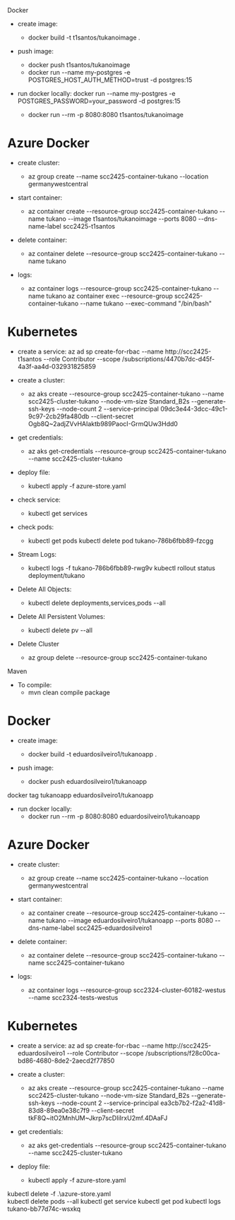 Docker
* create image:
    -   docker build -t t1santos/tukanoimage .
* push image:
  -  docker push t1santos/tukanoimage
  -   docker run --name my-postgres -e POSTGRES_HOST_AUTH_METHOD=trust -d postgres:15
* run docker locally:
  docker run --name my-postgres -e POSTGRES_PASSWORD=your_password -d postgres:15

    - docker run --rm -p 8080:8080 t1santos/tukanoimage
# Azure Docker
* create cluster:
    -   az group create --name scc2425-container-tukano --location germanywestcentral
* start container:
     - az container create --resource-group scc2425-container-tukano --name tukano --image t1santos/tukanoimage --ports 8080 --dns-name-label scc2425-t1santos


* delete container:
    - az container delete --resource-group scc2425-container-tukano --name tukano 

* logs:
    - az container logs --resource-group scc2425-container-tukano --name tukano
      az container exec --resource-group scc2425-container-tukano --name tukano --exec-command "/bin/bash"

# Kubernetes
* create a service:
        az ad sp create-for-rbac --name http://scc2425-t1santos --role Contributor --scope /subscriptions/4470b7dc-d45f-4a3f-aa4d-032931825859
* create a cluster:
    - az aks create --resource-group scc2425-container-tukano --name scc2425-cluster-tukano --node-vm-size Standard_B2s --generate-ssh-keys --node-count 2 --service-principal  09dc3e44-3dcc-49c1-9c97-2cb29fa480db --client-secret Ogb8Q~2adjZVvHAIaktb989PaocI-GrmQUw3Hdd0
 
* get credentials:
    - az aks get-credentials --resource-group scc2425-container-tukano --name scc2425-cluster-tukano

* deploy file:
    - kubectl apply -f azure-store.yaml

* check service:
    - kubectl get services

* check pods:
    - kubectl get pods
      kubectl delete pod tukano-786b6fbb89-fzcgg
* Stream Logs:
    - kubectl logs -f tukano-786b6fbb89-rwg9v
      kubectl rollout status deployment/tukano 
* Delete All Objects:
    -  kubectl delete deployments,services,pods --all

* Delete All Persistent Volumes:
    - kubectl delete pv --all

* Delete Cluster
    - az group delete --resource-group scc2425-container-tukano



Maven
* To compile:
  - mvn clean compile package

# Docker
* create image:
  - docker build -t eduardosilveiro1/tukanoapp .

* push image:
  - docker push eduardosilveiro1/tukanoapp

docker tag tukanoapp eduardosilveiro1/tukanoapp

* run docker locally:
  - docker run --rm -p 8080:8080 eduardosilveiro1/tukanoapp

# Azure Docker
* create cluster:
  - az group create --name scc2425-container-tukano --location germanywestcentral

* start container:
  - az container create --resource-group scc2425-container-tukano --name tukano --image eduardosilveiro1/tukanoapp --ports 8080 --dns-name-label scc2425-eduardosilveiro1



* delete container:
  - az container delete --resource-group scc2425-container-tukano --name scc2425-container-tukano

* logs:
  - az container logs --resource-group scc2324-cluster-60182-westus --name scc2324-tests-westus


# Kubernetes
* create a service:
  az ad sp create-for-rbac --name http://scc2425-eduardosilveiro1 --role Contributor --scope /subscriptions/f28c00ca-bd86-4680-8de2-2aecd2f77850
* create a cluster:
  - az aks create --resource-group scc2425-container-tukano --name scc2425-cluster-tukano --node-vm-size Standard_B2s --generate-ssh-keys --node-count 2 --service-principal  ea3cb7b2-f2a2-41d8-83d8-89ea0e38c7f9 --client-secret tkF8Q~itO2MnhUM~Jkrp7scDIiIrxU2mf.4DAaFJ

* get credentials:
  - az aks get-credentials --resource-group scc2425-container-tukano --name scc2425-cluster-tukano

* deploy file:
  - kubectl apply -f azure-store.yaml


kubectl delete -f .\azure-store.yaml  
kubectl delete pods --all
kubectl get service
kubectl get pod
kubectl logs tukano-bb77d74c-wsxkq   
     